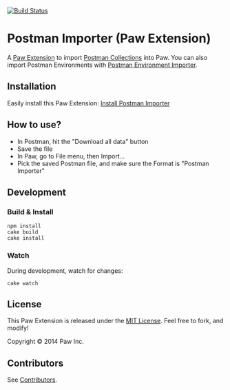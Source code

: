 [![Build Status](https://travis-ci.org/luckymarmot/Paw-PostmanImporter.svg?branch=master)](https://travis-ci.org/luckymarmot/Paw-PostmanImporter)

# Postman Importer (Paw Extension)

A [Paw Extension](http://luckymarmot.com/paw/extensions/) to import [Postman Collections](https://chrome.google.com/webstore/detail/postman-rest-client/fdmmgilgnpjigdojojpjoooidkmcomcm) into Paw. You can also import Postman Environments with [Postman Environment Importer](https://github.com/luckymarmot/Paw-PostmanEnvironmentImporter).

## Installation

Easily install this Paw Extension: [Install Postman Importer](http://luckymarmot.com/paw/extensions/PostmanImporter)

## How to use?

* In Postman, hit the "Download all data" button
* Save the file
* In Paw, go to File menu, then Import...
* Pick the saved Postman file, and make sure the Format is "Postman Importer"

## Development

### Build & Install

```shell
npm install
cake build
cake install
```

### Watch

During development, watch for changes:

```shell
cake watch
```

## License

This Paw Extension is released under the [MIT License](LICENSE). Feel free to fork, and modify!

Copyright © 2014 Paw Inc.

## Contributors

See [Contributors](https://github.com/luckymarmot/Paw-PostmanImporter/graphs/contributors).
